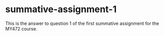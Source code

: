 # summative-assignment-1
This is the answer to question 1 of the first summative assignment for the MY472 course.
